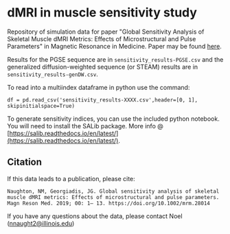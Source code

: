 # dMRI in muscle sensitivity study
Repository of simulation data for paper "Global Sensitivity Analysis of Skeletal Muscle dMRI Metrics: Effects of Microstructural and Pulse Parameters" in Magnetic Resonance in Medicine. Paper may be found [here](https://doi.org/10.1002/mrm.28014).

Results for the PGSE sequence are in `sensitivity_results-PGSE.csv` and the generalized diffusion-weighted sequence (or STEAM) results are in `sensitivity_results-genDW.csv`.

To read into a multiindex dataframe in python use the command: 

`df = pd.read_csv('sensitivity_results-XXXX.csv',header=[0, 1], skipinitialspace=True)`

To generate sensitivity indices, you can use the included python notebook. You will need to install the SALib package. More info @ [https://salib.readthedocs.io/en/latest/](https://salib.readthedocs.io/en/latest/). 

## Citation
If this data leads to a publication, please cite:

`Naughton, NM, Georgiadis, JG. Global sensitivity analysis of skeletal muscle dMRI metrics: Effects of microstructural and pulse parameters. Magn Reson Med. 2019; 00: 1– 13. https://doi.org/10.1002/mrm.28014`

If you have any questions about the data, please contact Noel ([nnaught2@illinois.edu](nnaught2@illinois.edu))


